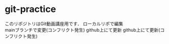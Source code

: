 # git-practice
このリポジトリはGit動画講座用です．
ローカルリポで編集  
mainブランチで変更(コンフリクト発生)
github上にて更新
github上にて更新(コンフリクト発生)
